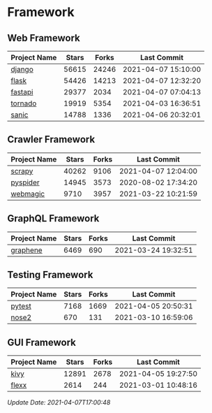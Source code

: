 # Framework

## Web Framework
| Project Name | Stars | Forks | Last Commit |
| ------------ | ----- | ----- | ----------- |
| [django](https://github.com/django/django) | 56615 | 24246 | 2021-04-07 15:10:00 |
| [flask](https://github.com/pallets/flask) | 54426 | 14213 | 2021-04-07 12:32:20 |
| [fastapi](https://github.com/tiangolo/fastapi) | 29377 | 2034 | 2021-04-07 07:04:13 |
| [tornado](https://github.com/tornadoweb/tornado) | 19919 | 5354 | 2021-04-03 16:36:51 |
| [sanic](https://github.com/sanic-org/sanic) | 14788 | 1336 | 2021-04-06 20:32:01 |

## Crawler Framework
| Project Name | Stars | Forks | Last Commit |
| ------------ | ----- | ----- | ----------- |
| [scrapy](https://github.com/scrapy/scrapy) | 40262 | 9106 | 2021-04-07 12:04:00 |
| [pyspider](https://github.com/binux/pyspider) | 14945 | 3573 | 2020-08-02 17:34:20 |
| [webmagic](https://github.com/code4craft/webmagic) | 9710 | 3957 | 2021-03-22 10:21:59 |

## GraphQL Framework
| Project Name | Stars | Forks | Last Commit |
| ------------ | ----- | ----- | ----------- |
| [graphene](https://github.com/graphql-python/graphene) | 6469 | 690 | 2021-03-24 19:32:51 |

## Testing Framework
| Project Name | Stars | Forks | Last Commit |
| ------------ | ----- | ----- | ----------- |
| [pytest](https://github.com/pytest-dev/pytest) | 7168 | 1669 | 2021-04-05 20:50:31 |
| [nose2](https://github.com/nose-devs/nose2) | 670 | 131 | 2021-03-10 16:59:06 |

## GUI Framework
| Project Name | Stars | Forks | Last Commit |
| ------------ | ----- | ----- | ----------- |
| [kivy](https://github.com/kivy/kivy) | 12891 | 2678 | 2021-04-05 19:27:50 |
| [flexx](https://github.com/flexxui/flexx) | 2614 | 244 | 2021-03-01 10:48:16 |

*Update Date: 2021-04-07T17:00:48*